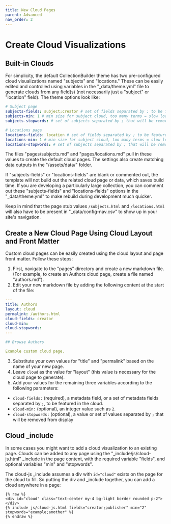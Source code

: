 ```yaml
---
title: New Cloud Pages
parent: Advanced
nav_order: 2
---
```


# Create Cloud Visualizations

## Built-in Clouds

For simplicity, the default CollectionBuilder theme has two pre-configured cloud visualizations named "subjects" and "locations." 
These can be easily edited and controlled using variables in the "_data/theme.yml" file to generate clouds from any field(s) (not necessarily just a "subject" or "location" field). 
The theme options look like:

```yaml
# Subject page
subjects-fields: subject;creator # set of fields separated by ; to be featured in the cloud
subjects-min: 1 # min size for subject cloud, too many terms = slow load time!
subjects-stopwords: # set of subjects separated by ; that will be removed from display, e.g. boxers;boxing

# Locations page
locations-fields: location # set of fields separated by ; to be featured in the cloud
locations-min: 1 # min size for subject cloud, too many terms = slow load time!
locations-stopwords: # set of subjects separated by ; that will be removed from display, e.g. boxers;boxing
```

The files "pages/subjects.md" and "pages/locations.md" pull in these values to create the default cloud pages. 
The settings also create matching data outputs in the "/assets/data/" folder.

If "subjects-fields" or "locations-fields" are blank or commented out, the template will not build out the related cloud page or data, which saves build time. 
If you are developing a particularly large collection, you can comment out these "subjects-fields" and "locations-fields" options in the "_data/theme.yml" to make rebuild during development much quicker. 

Keep in mind that the page stub values `/subjects.html` and `/locations.html` will also have to be present in "_data/config-nav.csv" to show up in your site's navigation. 

## Create a New Cloud Page Using Cloud Layout and Front Matter

Custom cloud pages can be easily created using the cloud layout and page front matter. 
Follow these steps:

1. First, navigate to the "pages" directory and create a new markdown file. (For example, to create an Authors cloud page, create a file named "authors.md").
2. Edit your new markdown file by adding the following content at the start of the file:

```yaml
---
title: Authors
layout: cloud
permalink: /authors.html
cloud-fields: creator
cloud-min: 
cloud-stopwords:
---

## Browse Authors

Example custom cloud page.
```
3. Substitute your own values for "title" and "permalink" based on the name of your new page. 
4. Leave `cloud` as the value for "layout" (this value is necessary for the cloud page to generate).
5. Add your values for the remaining three variables according to the following parameters:

- `cloud-fields:` (required), a metadata field, or a set of metadata fields separated by `;`, to be featured in the cloud.
- `cloud-min:` (optional), an integer value such as `2`.
- `cloud-stopwords:` (optional), a value or set of values separated by `;` that will be removed from display

## Cloud _include 

In some cases you might want to add a cloud visualization to an existing page.
Clouds can be added to any page using the "_include/js/cloud-js.html" _include in the page content, with the required variable "fields", and optional variables "min" and "stopwords". 

The cloud-js _include assumes a div with `id="cloud"` exists on the page for the cloud to fill.
So putting the div and _include together, you can add a cloud anywhere in a page:
```
{% raw %}
<div id="cloud" class="text-center my-4 bg-light border rounded p-2"></div>
{% include js/cloud-js.html fields="creator;publisher" min="2" stopwords="example;another" %}
{% endraw %}
```